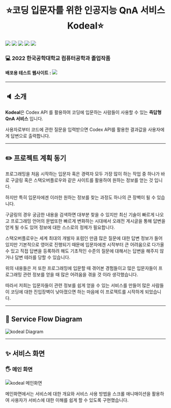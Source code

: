 <h1 align="center">⭐코딩 입문자를 위한 인공지능 QnA 서비스 Kodeal⭐</h1>

<img src="https://img.shields.io/badge/styled-components-DB7093?style=for-the-badge&logo=styled-components&logoColor=white"> <img src="https://img.shields.io/badge/typescript-3178C6?style=for-the-badge&logo=typescript&logoColor=white"> <img src="https://img.shields.io/badge/React-61DAFB?style=for-the-badge&logo=React&logoColor=white"> <img src="https://img.shields.io/badge/Redux-764ABC?style=for-the-badge&logo=Redux&logoColor=white"> <img src="https://img.shields.io/badge/Next.js-000000?style=for-the-badge&logo=Next.js&logoColor=white">

### :computer: 2022 한국공학대학교 컴퓨터공학과 졸업작품

#### 배포용 테스트 웹사이트 : <a href="https://main.d2m6wbpg3nevk2.amplifyapp.com/"><img src="https://img.shields.io/badge/Kodeal-4285F4?style=for-the-badge&logo=Google Chrome&logoColor=white"></a>

------------

## :speaker: 소개
**Kodeal**은 Codex API 를 활용하여 코딩에 입문하는 사람들이 사용할 수 있는 **즉답형 QnA 서비스** 입니다.

사용자로부터 코드에 관한 질문을 입력받으면 Codex API를 활용한 결과값을 사용자에게 답변으로 출력합니다.

------------

## :pencil2: 프로젝트 계획 동기
프로그래밍을 처음 시작하는 입문자 혹은 경력자 모두 가장 많이 하는 작업 중 하나가 바로 구글링 혹은 스택오버플로우와 같은 사이트를 활용하여 원하는 정보를 얻는 것 입니다.


하지만 특히 입문자에겐 이러한 원하는 정보를 찾는 과정도 하나의 큰 장벽이 될 수 있습니다. 


구글링의 경우 궁금한 내용을 검색하면 대부분 찾을 수 있지만 최신 기술이 빠르게 나오고 프로그래밍 언어의 문법또한 빠르게 변화하는 시대에서 오래전 게시글을 통해 답변을 얻게 될 수도 있어 정보에 대한 스스로의 정제가 필요합니다.


스택오버플로우는 세계 최대의 개발자 포럼인 만큼 많은 질문에 대한 답변 정보가 들어있지만 기본적으로 영어로 진행되기 때문에 입문자에겐 시작부터 큰 어려움으로 다가올 수 있고 직접 답변을 등록하려 
해도 기초적인 수준의 질문에 대해서는 답변을 해주지 않거나 답변 테러를 당할 수 있습니다.


위의 내용들은 저 또한 프로그래밍에 입문할 때 겪어본 경험들이고 많은 입문자들이 프로그래밍 관련 정보를 얻을 때 많은 어려움을 겪을 것 이라 생각했습니다.

따라서 저희는 입문자들이 관련 정보를 쉽게 얻을 수 있는 서비스를 만들어 많은 사람들이 코딩에 대한 진입장벽이 낮아졌으면 하는 마음에 이 프로젝트를 시작하게 되었습니다.

------------

## 🐶 Service Flow Diagram

![kodeal Diagram](https://user-images.githubusercontent.com/76273383/156574726-943dfc4f-d07a-4fad-9093-1c2f95db1eac.png)

------------

## ✨ 서비스 화면

### 🖐 메인 화면
![kodeal 메인화면](https://user-images.githubusercontent.com/76273383/158766416-907b18ec-1b96-4240-b377-31ee0b13068b.JPG)

메인화면에서는 서비스에 대한 개요와 서비스 사용 방법을 스크롤 애니매이션을 활용하여 사용자가 서비스에 대한 이해를 쉽게 할 수 있도록 구현했습니다.
